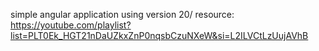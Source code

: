 simple angular application using version 20/
resource: https://youtube.com/playlist?list=PLT0Ek_HGT21nDaUZkxZnP0nqsbCzuNXeW&si=L2ILVCtLzUujAVhB
